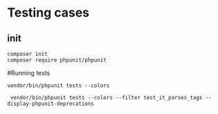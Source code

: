 # Testing cases

## init 
```
composer init
composer require phpunit/phpunit

```

#Running tests
```
vendor/bin/phpunit tests --colors
```

```
 vendor/bin/phpunit tests --colors --filter test_it_parses_tags --display-phpunit-deprecations
```
